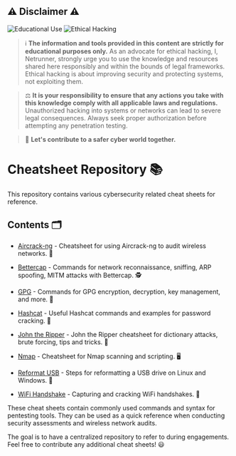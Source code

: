 ## :warning: Disclaimer :warning:

![Educational Use](https://img.shields.io/badge/Educational-Use-blue.svg)
![Ethical Hacking](https://img.shields.io/badge/Ethical-Hacking-brightgreen.svg)

> :information_source: **The information and tools provided in this content are strictly for educational purposes only.** As an advocate for ethical hacking, I, Netrunner, strongly urge you to use the knowledge and resources shared here responsibly and within the bounds of legal frameworks. Ethical hacking is about improving security and protecting systems, not exploiting them.

> :balance_scale: **It is your responsibility to ensure that any actions you take with this knowledge comply with all applicable laws and regulations.** Unauthorized hacking into systems or networks can lead to severe legal consequences. Always seek proper authorization before attempting any penetration testing.

> :handshake: **Let's contribute to a safer cyber world together.**





# Cheatsheet Repository 📚

This repository contains various cybersecurity related cheat sheets for reference.

## Contents 🗂

- [Aircrack-ng](Aircrack-ng.md) - Cheatsheet for using Aircrack-ng to audit wireless networks. 📡

- [Bettercap](bettercap-cheatsheet.md) - Commands for network reconnaissance, sniffing, ARP spoofing, MITM attacks with Bettercap. 🕵️

- [GPG](GPG_Cheatsheet.md) - Commands for GPG encryption, decryption, key management, and more. 🔐

- [Hashcat](hashcat_cheatsheet.md) - Useful Hashcat commands and examples for password cracking. 🔑

- [John the Ripper](JtR_cheatsheet.md) - John the Ripper cheatsheet for dictionary attacks, brute forcing, tips and tricks. 💉

- [Nmap](nmap-cheatsheet.md) - Cheatsheet for Nmap scanning and scripting. 🖥️

- [Reformat USB](Reformat_USB.md) - Steps for reformatting a USB drive on Linux and Windows. 💽

- [WiFi Handshake](Wi-Fi_handshake_capture_cheatsheet.md) - Capturing and cracking WiFi handshakes. 🤝

These cheat sheets contain commonly used commands and syntax for pentesting tools. They can be used as a quick reference when conducting security assessments and wireless network audits.

The goal is to have a centralized repository to refer to during engagements. Feel free to contribute any additional cheat sheets! 😃
